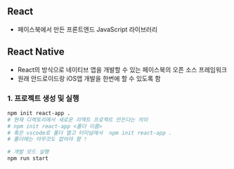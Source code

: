 ## React 
* 페이스북에서 만든 프론트엔드 JavaScript 라이브러리

## React Native
* React의 방식으로 네이티브 앱을 개발할 수 있는 페이스북의 오픈 소스 프레임워크 
* 원래 안드로이드랑 iOS앱 개발을 한번에 할 수 있도록 함 

### 1. 프로젝트 생성 및 실행 
```bash
npm init react-app . 
# 현재 디렉토리에서 새로운 리액트 프로젝트 만든다는 의미
# npm init react-app <폴더 이름>
# 혹은 vscode로 폴더 열고 터미널에서  npm init react-app . 
# 폴더에는 아무것도 없어야 함 ! 

# 개발 모드 실행
npm run start
```